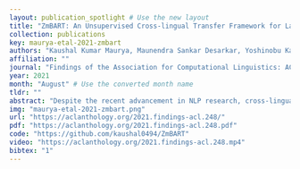 ```yaml
---
layout: publication_spotlight # Use the new layout
title: "ZmBART: An Unsupervised Cross-lingual Transfer Framework for Language Generation" # Escape quotes in title
collection: publications
key: maurya-etal-2021-zmbart
authors: "Kaushal Kumar Maurya, Maunendra Sankar Desarkar, Yoshinobu Kano, and Kumari Deepshikha"
affiliation: ""
journal: "Findings of the Association for Computational Linguistics: ACL-IJCNLP 2021"
year: 2021
month: "August" # Use the converted month name
tldr: ""
abstract: "Despite the recent advancement in NLP research, cross-lingual transfer for natural language generation is relatively understudied. In this work, we transfer supervision from high resource language (HRL) to multiple lowresource languages (LRLs) for natural language generation (NLG). We consider four NLG tasks (text summarization, question generation, news headline generation, and distractor generation) and three syntactically diverse languages, i.e., English, Hindi, and Japanese. We propose an unsupervised crosslingual language generation framework (called ZmBART) that does not use any parallel or pseudo-parallel/back-translated data. In this framework, we further pre-train mBART sequence-to-sequence denoising auto-encoder model with an auxiliary task using monolingual data of three languages. The objective function of the auxiliary task is close to the target tasks which enriches the multi-lingual latent representation of mBART and provides good initialization for target tasks. Then, this model is fine-tuned with task-specific supervised English data and directly evaluated with low-resource languages in the Zero-shot setting. To overcome catastrophic forgetting and spurious correlation issues, we applied freezing model component and data argumentation approaches respectively. This simple modeling approach gave us promising results. We experimented with few-shot training (with 1000 supervised data-points) which boosted the model performance further. We performed several ablations and cross-lingual transferability analysis to demonstrate the robustness of ZmBART."
img: "maurya-etal-2021-zmbart.png"
url: "https://aclanthology.org/2021.findings-acl.248/"
pdf: "https://aclanthology.org/2021.findings-acl.248.pdf"
code: "https://github.com/kaushal0494/ZmBART"
video: "https://aclanthology.org/2021.findings-acl.248.mp4"
bibtex: "1"
---
```

